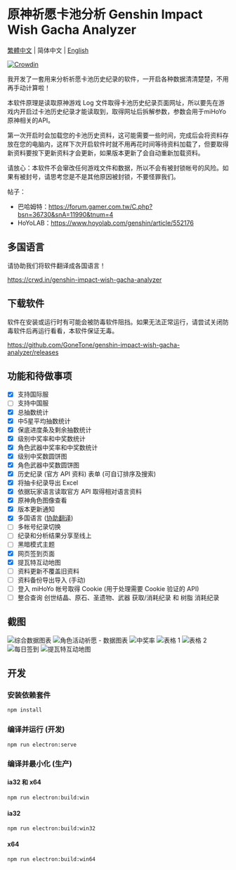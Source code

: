 # 原神祈愿卡池分析 Genshin Impact Wish Gacha Analyzer

[繁體中文](README.md) | 简体中文 | [English](README_EN.md)

[![Crowdin](https://badges.crowdin.net/genshin-impact-wish-gacha-analyzer/localized.svg)](https://crowdin.com/project/genshin-impact-wish-gacha-analyzer)

我开发了一套用来分析祈愿卡池历史纪录的软件，一开启各种数据清清楚楚，不用再手动计算啦！

本软件原理是读取原神游戏 Log 文件取得卡池历史纪录页面网址，所以要先在游戏内开启过卡池历史纪录才能读取到，取得网址后拆解参数，参数会用于miHoYo 原神相关的API。

第一次开启时会加载您的卡池历史资料，这可能需要一些时间，完成后会将资料存放在您的电脑内，这样下次开启软件时就不用再花时间等待资料加载了，但要取得新资料要按下更新资料才会更新，如果版本更新了会自动重新加载资料。

请放心：本软件不会窜改任何游戏文件和数据，所以不会有被封锁帐号的风险。如果有被封号，请思考您是不是其他原因被封锁，不要怪罪我们。

帖子：
- 巴哈姆特：<https://forum.gamer.com.tw/C.php?bsn=36730&snA=11990&tnum=4>
- HoYoLAB：<https://www.hoyolab.com/genshin/article/552176>

## 多国语言

请协助我们将软件翻译成各国语言！

<https://crwd.in/genshin-impact-wish-gacha-analyzer>

## 下载软件

软件在安装或运行时有可能会被防毒软件阻挡。如果无法正常运行，请尝试关闭防毒软件后再运行看看，本软件保证无毒。

<https://github.com/GoneTone/genshin-impact-wish-gacha-analyzer/releases>

## 功能和待做事项

- [x] 支持国际服
- [ ] 支持中国服
- [x] 总抽数统计
- [x] 中5星平均抽数统计
- [x] 保底进度条及剩余抽数统计
- [x] 级别中奖率和中奖数统计
- [x] 角色武器中奖率和中奖数统计
- [x] 级别中奖数圆饼图
- [x] 角色武器中奖数圆饼图
- [x] 历史纪录 (官方 API 资料) 表单 (可自订排序及搜索)
- [x] 将抽卡纪录导出 Excel
- [x] 依据玩家语言读取官方 API 取得相对语言资料
- [x] 原神角色图像查看
- [x] 版本更新通知
- [x] 多国语言 ([协助翻译](https://weblate.reh.tw/engage/genshin-impact-wish-gacha-analyzer/))
- [ ] 多帐号纪录切换
- [ ] 纪录和分析结果分享至线上
- [ ] 黑暗模式主题
- [X] 网页签到页面
- [X] 提瓦特互动地图
- [ ] 资料更新不覆盖旧资料
- [ ] 资料备份导出导入 (手动)
- [ ] 登入 miHoYo 帐号取得 Cookie (用于处理需要 Cookie 验证的 API)
- [ ] 整合查询 创世结晶、原石、圣遗物、武器 获取/消耗纪录 和 树脂 消耗纪录

## 截图

![综合数据图表](docs/images/zh-CN/1.png)
![角色活动祈愿 - 数据图表](docs/images/zh-CN/2.png)
![中奖率](docs/images/zh-CN/3.png)
![表格 1](docs/images/zh-CN/4.png)
![表格 2](docs/images/zh-CN/5.png)
![每日签到](docs/images/zh-CN/6.png)
![提瓦特互动地图](docs/images/zh-CN/7.png)

## 开发

### 安装依赖套件

```bash
npm install
```

### 编译并运行 (开发)

```bash
npm run electron:serve
```

### 编译并最小化 (生产)

#### ia32 和 x64

```bash
npm run electron:build:win
```

#### ia32

```bash
npm run electron:build:win32
```

#### x64

```bash
npm run electron:build:win64
```
